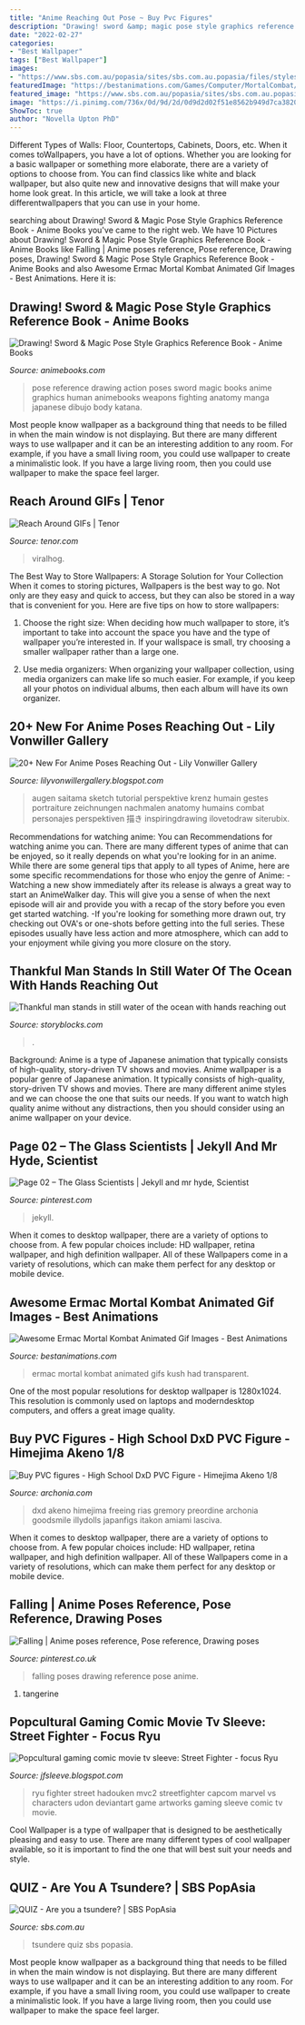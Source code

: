 ```yaml
---
title: "Anime Reaching Out Pose ~ Buy Pvc Figures"
description: "Drawing! sword &amp; magic pose style graphics reference book"
date: "2022-02-27"
categories:
- "Best Wallpaper"
tags: ["Best Wallpaper"]
images:
- "https://www.sbs.com.au/popasia/sites/sbs.com.au.popasia/files/styles/full/public/tsundere_header.jpg?itok=GMnzV5_F&amp;mtime=1471008709"
featuredImage: "https://bestanimations.com/Games/Computer/MortalCombat/Ermac/ermac-mortal-kombat-animated-gif-10.gif"
featured_image: "https://www.sbs.com.au/popasia/sites/sbs.com.au.popasia/files/styles/full/public/tsundere_header.jpg?itok=GMnzV5_F&amp;mtime=1471008709"
image: "https://i.pinimg.com/736x/0d/9d/2d/0d9d2d02f51e8562b949d7ca382040d7.jpg"
ShowToc: true
author: "Novella Upton PhD"
---
```



Different Types of Walls: Floor, Countertops, Cabinets, Doors, etc.
When it comes toWallpapers, you have a lot of options. Whether you are looking for a basic wallpaper or something more elaborate, there are a variety of options to choose from. You can find classics like white and black wallpaper, but also quite new and innovative designs that will make your home look great. In this article, we will take a look at three differentwallpapers that you can use in your home.

	

		
searching about Drawing! Sword &amp; Magic Pose Style Graphics Reference Book - Anime Books you've came to the right web. We have 10 Pictures about Drawing! Sword &amp; Magic Pose Style Graphics Reference Book - Anime Books like Falling | Anime poses reference, Pose reference, Drawing poses, Drawing! Sword &amp; Magic Pose Style Graphics Reference Book - Anime Books and also Awesome Ermac Mortal Kombat Animated Gif Images - Best Animations. Here it is:
		
    
## Drawing! Sword &amp; Magic Pose Style Graphics Reference Book - Anime Books

<img loading=lazy src="https://sep.yimg.com/ay/animebooks-com/drawing-sword-magic-pose-style-graphics-reference-book-8.gif" onerror="this.onerror=null;this.src='https://tse4.mm.bing.net/th?id=OIP.jZCfybCpqB_ERQ8iM2tHTQHaJ4&amp;pid=15.1';" alt="Drawing! Sword &amp; Magic Pose Style Graphics Reference Book - Anime Books">

_Source: animebooks.com_

>pose reference drawing action poses sword magic books anime graphics human animebooks weapons fighting anatomy manga japanese dibujo body katana. 

	

Most people know wallpaper as a background thing that needs to be filled in when the main window is not displaying. But there are many different ways to use wallpaper and it can be an interesting addition to any room. For example, if you have a small living room, you could use wallpaper to create a minimalistic look. If you have a large living room, then you could use wallpaper to make the space feel larger.

    
## Reach Around GIFs | Tenor

<img loading=lazy src="https://c.tenor.com/PsKAsqvXYRsAAAAM/trying-viralhog.gif" onerror="this.onerror=null;this.src='https://tse1.mm.bing.net/th?id=OIP.e4o-sc55UhuTtlLKQ0r9ZQAAAA&amp;pid=15.1';" alt="Reach Around GIFs | Tenor">

_Source: tenor.com_

>viralhog. 

	

The Best Way to Store Wallpapers: A Storage Solution for Your Collection
When it comes to storing pictures, Wallpapers is the best way to go. Not only are they easy and quick to access, but they can also be stored in a way that is convenient for you. Here are five tips on how to store wallpapers:
1) Choose the right size: When deciding how much wallpaper to store, it’s important to take into account the space you have and the type of wallpaper you’re interested in. If your wallspace is small, try choosing a smaller wallpaper rather than a large one.

2) Use media organizers: When organizing your wallpaper collection, using media organizers can make life so much easier. For example, if you keep all your photos on individual albums, then each album will have its own organizer.

    
## 20+ New For Anime Poses Reaching Out - Lily Vonwiller Gallery

<img loading=lazy src="https://i.pinimg.com/564x/eb/4b/79/eb4b793f85d43bb8c686819bccfd7737.jpg" onerror="this.onerror=null;this.src='https://tse4.mm.bing.net/th?id=OIP.hb_dtFxv8ozsE7AxHBJncgHaNc&amp;pid=15.1';" alt="20+ New For Anime Poses Reaching Out - Lily Vonwiller Gallery">

_Source: lilyvonwillergallery.blogspot.com_

>augen saitama sketch tutorial perspektive krenz humain gestes portraiture zeichnungen nachmalen anatomy humains combat personajes perspektiven 描き inspiringdrawing ilovetodraw siterubix. 

	

Recommendations for watching anime: You can
Recommendations for watching anime you can. There are many different types of anime that can be enjoyed, so it really depends on what you're looking for in an anime. While there are some general tips that apply to all types of Anime, here are some specific recommendations for those who enjoy the genre of Anime: 
-Watching a new show immediately after its release is always a great way to start an AnimeWalker day. This will give you a sense of when the next episode will air and provide you with a recap of the story before you even get started watching. 
-If you're looking for something more drawn out, try checking out OVA's or one-shots before getting into the full series. These episodes usually have less action and more atmosphere, which can add to your enjoyment while giving you more closure on the story.

    
## Thankful Man Stands In Still Water Of The Ocean With Hands Reaching Out

<img loading=lazy src="https://dm0qx8t0i9gc9.cloudfront.net/thumbnails/video/YZoSC5o/thankful-man-stands-in-still-water-of-the-ocean-with-hands-reaching-out-tow_beycge1ein2b7lww_thumbnail-1080_01.png" onerror="this.onerror=null;this.src='https://tse4.mm.bing.net/th?id=OIP.Yx1N1c1q6KKU8V08sBOLxQHaEK&amp;pid=15.1';" alt="Thankful man stands in still water of the ocean with hands reaching out">

_Source: storyblocks.com_

>. 

	

Background: Anime is a type of Japanese animation that typically consists of high-quality, story-driven TV shows and movies.
Anime wallpaper is a popular genre of Japanese animation. It typically consists of high-quality, story-driven TV shows and movies. There are many different anime styles and we can choose the one that suits our needs. If you want to watch high quality anime without any distractions, then you should consider using an anime wallpaper on your device.

    
## Page 02 – The Glass Scientists | Jekyll And Mr Hyde, Scientist

<img loading=lazy src="https://i.pinimg.com/736x/e2/d7/d9/e2d7d9b568a93912cee9f53e832e1aeb.jpg" onerror="this.onerror=null;this.src='https://tse1.mm.bing.net/th?id=OIP.GJEJ49ep-Zq78b6FxL_w8wHaLQ&amp;pid=15.1';" alt="Page 02 – The Glass Scientists | Jekyll and mr hyde, Scientist">

_Source: pinterest.com_

>jekyll. 

	

When it comes to desktop wallpaper, there are a variety of options to choose from. A few popular choices include: HD wallpaper, retina wallpaper, and high definition wallpaper. All of these Wallpapers come in a variety of resolutions, which can make them perfect for any desktop or mobile device. 

    
## Awesome Ermac Mortal Kombat Animated Gif Images - Best Animations

<img loading=lazy src="https://bestanimations.com/Games/Computer/MortalCombat/Ermac/ermac-mortal-kombat-animated-gif-10.gif" onerror="this.onerror=null;this.src='https://tse3.mm.bing.net/th?id=OIP.viV76wdqNg6WNSLP-KS_8AHaIb&amp;pid=15.1';" alt="Awesome Ermac Mortal Kombat Animated Gif Images - Best Animations">

_Source: bestanimations.com_

>ermac mortal kombat animated gifs kush had transparent. 

	

One of the most popular resolutions for desktop wallpaper is 1280x1024. This resolution is commonly used on laptops and moderndesktop computers, and offers a great image quality.

    
## Buy PVC Figures - High School DxD PVC Figure - Himejima Akeno 1/8

<img loading=lazy src="https://cdn.archonia.com/images/1-33949605-1-1-original1/high-school-dxd-pvc-figure-himejima-akeno-1-8.jpg" onerror="this.onerror=null;this.src='https://tse3.mm.bing.net/th?id=OIP.rFnU26M1eLCfYC_vwrGyTwHaKx&amp;pid=15.1';" alt="Buy PVC figures - High School DxD PVC Figure - Himejima Akeno 1/8">

_Source: archonia.com_

>dxd akeno himejima freeing rias gremory preordine archonia goodsmile illydolls japanfigs itakon amiami lasciva. 

	

When it comes to desktop wallpaper, there are a variety of options to choose from. A few popular choices include: HD wallpaper, retina wallpaper, and high definition wallpaper. All of these Wallpapers come in a variety of resolutions, which can make them perfect for any desktop or mobile device. 

    
## Falling | Anime Poses Reference, Pose Reference, Drawing Poses

<img loading=lazy src="https://i.pinimg.com/736x/0d/9d/2d/0d9d2d02f51e8562b949d7ca382040d7.jpg" onerror="this.onerror=null;this.src='https://tse3.mm.bing.net/th?id=OIP.0qnq_u6Sk-VPzBHD6RkGrwHaHa&amp;pid=15.1';" alt="Falling | Anime poses reference, Pose reference, Drawing poses">

_Source: pinterest.co.uk_

>falling poses drawing reference pose anime. 

	

1. tangerine 

    
## Popcultural Gaming Comic Movie Tv Sleeve: Street Fighter - Focus Ryu

<img loading=lazy src="http://3.bp.blogspot.com/-uyK87ZBURqs/TyRuvgxPT7I/AAAAAAAAAJk/SkSy8JUZgm4/s1600/Udon_MvC2_Ryu.jpg" onerror="this.onerror=null;this.src='https://tse1.mm.bing.net/th?id=OIP.qEL1mbd0r9ID1bLpwYlqcgHaHb&amp;pid=15.1';" alt="Popcultural gaming comic movie tv sleeve: Street Fighter - focus Ryu">

_Source: jfsleeve.blogspot.com_

>ryu fighter street hadouken mvc2 streetfighter capcom marvel vs characters udon deviantart game artworks gaming sleeve comic tv movie. 

	

Cool Wallpaper is a type of wallpaper that is designed to be aesthetically pleasing and easy to use. There are many different types of cool wallpaper available, so it is important to find the one that will best suit your needs and style.

    
## QUIZ - Are You A Tsundere? | SBS PopAsia

<img loading=lazy src="https://www.sbs.com.au/popasia/sites/sbs.com.au.popasia/files/styles/full/public/tsundere_header.jpg?itok=GMnzV5_F&amp;mtime=1471008709" onerror="this.onerror=null;this.src='https://tse2.mm.bing.net/th?id=OIP.zNN-UApBMckZlApL7EbO-gHaEK&amp;pid=15.1';" alt="QUIZ - Are you a tsundere? | SBS PopAsia">

_Source: sbs.com.au_

>tsundere quiz sbs popasia. 

	

Most people know wallpaper as a background thing that needs to be filled in when the main window is not displaying. But there are many different ways to use wallpaper and it can be an interesting addition to any room. For example, if you have a small living room, you could use wallpaper to create a minimalistic look. If you have a large living room, then you could use wallpaper to make the space feel larger.

